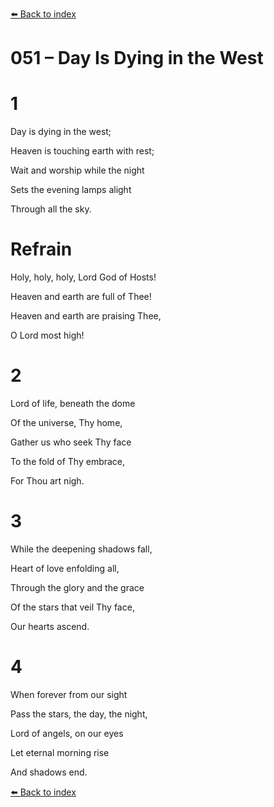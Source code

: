 [⬅️ Back to index](../README.md)

# 051 – Day Is Dying in the West





# 1

Day is dying in the west;

Heaven is touching earth with rest;

Wait and worship while the night

Sets the evening lamps alight

Through all the sky.



# Refrain

Holy, holy, holy, Lord God of Hosts!

Heaven and earth are full of Thee!

Heaven and earth are praising Thee,

O Lord most high!



# 2

Lord of life, beneath the dome

Of the universe, Thy home,

Gather us who seek Thy face

To the fold of Thy embrace,

For Thou art nigh.



# 3

While the deepening shadows fall,

Heart of love enfolding all,

Through the glory and the grace

Of the stars that veil Thy face,

Our hearts ascend.



# 4

When forever from our sight

Pass the stars, the day, the night,

Lord of angels, on our eyes

Let eternal morning rise

And shadows end.

[⬅️ Back to index](../README.md)
